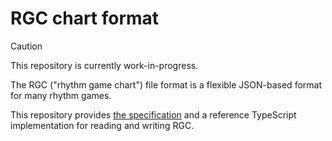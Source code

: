 # RGC chart format

> [!CAUTION]
> This repository is currently work-in-progress.

The RGC ("rhythm game chart") file format is a flexible JSON-based format for many rhythm games.

This repository provides [the specification](./docs/spec.md) and a reference TypeScript implementation for reading and writing RGC.
